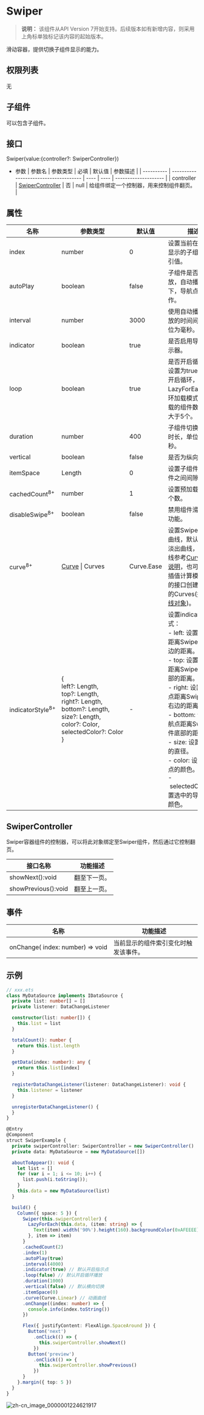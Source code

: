 # Swiper

> **说明：**
> 该组件从API Version 7开始支持。后续版本如有新增内容，则采用上角标单独标记该内容的起始版本。


滑动容器，提供切换子组件显示的能力。


## 权限列表

无


## 子组件

可以包含子组件。


## 接口

Swiper(value:{controller?: SwiperController})

- 参数
  | 参数名        | 参数类型                                  | 必填   | 默认值  | 参数描述                 |
  | ---------- | ------------------------------------- | ---- | ---- | -------------------- |
  | controller | [SwiperController](#swipercontroller) | 否    | null | 给组件绑定一个控制器，用来控制组件翻页。 |


## 属性

| 名称                          | 参数类型                                     | 默认值        | 描述                                       |
| --------------------------- | ---------------------------------------- | ---------- | ---------------------------------------- |
| index                       | number                                   | 0          | 设置当前在容器中显示的子组件的索引值。                      |
| autoPlay                    | boolean                                  | false      | 子组件是否自动播放，自动播放状态下，导航点不可操作。               |
| interval                    | number                                   | 3000       | 使用自动播放时播放的时间间隔，单位为毫秒。                    |
| indicator                   | boolean                                  | true       | 是否启用导航点指示器。                              |
| loop                        | boolean                                  | true       | 是否开启循环。 <br>设置为true时表示开启循环，在LazyForEach懒循环加载模式下，加载的组件数量建议大于5个。 |
| duration                    | number                                   | 400        | 子组件切换的动画时长，单位为毫秒。                        |
| vertical                    | boolean                                  | false      | 是否为纵向滑动。                                 |
| itemSpace                   | Length                                   | 0          | 设置子组件与子组件之间间隙。                           |
| cachedCount<sup>8+</sup>    | number                                   | 1          | 设置预加载子组件个数。                              |
| disableSwipe<sup>8+</sup>   | boolean                                  | false      | 禁用组件滑动切换功能。                              |
| curve<sup>8+</sup>          | [Curve](ts-animatorproperty.md#Curve枚举说明) \| Curves | Curve.Ease | 设置Swiper的动画曲线，默认为淡入淡出曲线，常用曲线参考[Curve枚举说明](ts-animatorproperty.md#Curve枚举说明)，也可以通过插值计算模块提供的接口创建自定义的Curves([插值曲线对象](ts-interpolation-calculation.md))。 |
| indicatorStyle<sup>8+</sup> | {<br/>left?:&nbsp;Length,<br/>top?:&nbsp;Length,<br/>right?:&nbsp;Length,<br/>bottom?:&nbsp;Length,<br/>size?:&nbsp;Length,<br/>color?:&nbsp;Color,<br/>selectedColor?:&nbsp;Color<br/>} | -          | 设置indicator样式：<br/>-&nbsp;left:&nbsp;设置导航点距离Swiper组件左边的距离。<br/>-&nbsp;top:&nbsp;设置导航点距离Swiper组件顶部的距离。<br/>-&nbsp;right:&nbsp;设置导航点距离Swiper组件右边的距离。<br/>-&nbsp;bottom:&nbsp;设置导航点距离Swiper组件底部的距离。<br/>-&nbsp;size:&nbsp;设置导航点的直径。<br/>-&nbsp;color:&nbsp;设置导航点的颜色。<br/>-&nbsp;selectedColor:&nbsp;设置选中的导航点的颜色。 |


## SwiperController

Swiper容器组件的控制器，可以将此对象绑定至Swiper组件，然后通过它控制翻页。

| 接口名称                | 功能描述   |
| ------------------- | ------ |
| showNext():void     | 翻至下一页。 |
| showPrevious():void | 翻至上一页。 |


## 事件

| 名称                                       | 功能描述               |
| ---------------------------------------- | ------------------ |
| onChange(&nbsp;index:&nbsp;number)&nbsp;=&gt;&nbsp;void | 当前显示的组件索引变化时触发该事件。 |


## 示例

```ts
// xxx.ets
class MyDataSource implements IDataSource {
  private list: number[] = []
  private listener: DataChangeListener

  constructor(list: number[]) {
    this.list = list
  }

  totalCount(): number {
    return this.list.length
  }

  getData(index: number): any {
    return this.list[index]
  }

  registerDataChangeListener(listener: DataChangeListener): void {
    this.listener = listener
  }

  unregisterDataChangeListener() {
  }
}

@Entry
@Component
struct SwiperExample {
  private swiperController: SwiperController = new SwiperController()
  private data: MyDataSource = new MyDataSource([])

  aboutToAppear(): void {
    let list = []
    for (var i = 1; i <= 10; i++) {
      list.push(i.toString());
    }
    this.data = new MyDataSource(list)
  }

  build() {
    Column({ space: 5 }) {
      Swiper(this.swiperController) {
        LazyForEach(this.data, (item: string) => {
          Text(item).width('90%').height(160).backgroundColor(0xAFEEEE).textAlign(TextAlign.Center).fontSize(20)
        }, item => item)
      }
      .cachedCount(2)
      .index(1)
      .autoPlay(true)
      .interval(4000)
      .indicator(true) // 默认开启指示点
      .loop(false) // 默认开启循环播放
      .duration(1000)
      .vertical(false) // 默认横向切换
      .itemSpace(0)
      .curve(Curve.Linear) // 动画曲线
      .onChange((index: number) => {
        console.info(index.toString())
      })

      Flex({ justifyContent: FlexAlign.SpaceAround }) {
        Button('next')
          .onClick(() => {
            this.swiperController.showNext()
          })
        Button('preview')
          .onClick(() => {
            this.swiperController.showPrevious()
          })
      }
    }.margin({ top: 5 })
  }
}
```

![zh-cn_image_0000001224621917](figures/zh-cn_image_0000001224621917.gif)
